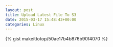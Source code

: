 ```yaml
---
layout: post                                                                                                              
title: Upload Latest File To S3                                                                                                                       
date: 2015-03-17 15:48:43+00:00                                                                                                                        
categories: Linux                                                                                                                
---                                                                                                                              
```


{% gist makeittotop/50ae17b4b876b90f4070 %}                                                                                                           

